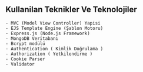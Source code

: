 ## Kullanilan Teknikler Ve Teknolojiler
    - MVC (Model View Controller) Yapisi
    - EJS Template Engine (Şablon Motoru)
    - Express.js (Node.js Framework)
    - MongoDB Veritabanı
    - Bcrypt modülü
    - Authentication ( Kimlik Doğrulama )
    - Authorization ( Yetkilendirme )
    - Cookie Parser
    - Validator